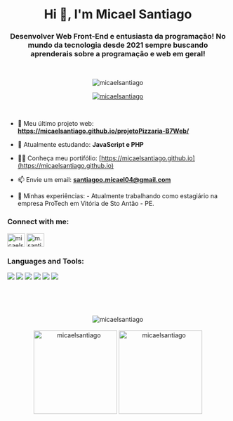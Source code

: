 <h1 align="center">Hi 👋, I'm Micael Santiago</h1>
<h3 align="center">Desenvolver Web Front-End e entusiasta da programação! No mundo da tecnologia desde 2021 sempre buscando aprenderais sobre a programação e web em geral!</h3>

<br>

<p align="center"> <img src="https://komarev.com/ghpvc/?username=micaelsantiago&label=Profile%20views&color=0e75b6&style=flat" alt="micaelsantiago" /> </p>

<p align="center"> <a href="https://github.com/ryo-ma/github-profile-trophy"><img src="https://github-profile-trophy.vercel.app/?username=micaelsantiago" alt="micaelsantiago" /></a> </p>

<br>

- 🔭 Meu último projeto web: **https://micaelsantiago.github.io/projetoPizzaria-B7Web/**

- 🌱 Atualmente estudando: **JavaScript e PHP**

- 👨‍💻 Conheça meu portifólio: [https://micaelsantiago.github.io](https://micaelsantiago.github.io)

- 📫 Envie um email: **santiagoo.micael04@gmail.com**

- 📄 Minhas experiências: - Atualmente trabalhando como estagiário na empresa ProTech em Vitória de Sto Antão - PE.

<h3 align="left">Connect with me:</h3>
<p align="left">
<a href="https://linkedin.com/in/micaelsantiago" target="blank"><img align="center" src="https://raw.githubusercontent.com/rahuldkjain/github-profile-readme-generator/master/src/images/icons/Social/linked-in-alt.svg" alt="micaelsantiago" height="30" width="40" /></a>
<a href="https://instagram.com/m.santiago._" target="blank"><img align="center" src="https://raw.githubusercontent.com/rahuldkjain/github-profile-readme-generator/master/src/images/icons/Social/instagram.svg" alt="m.santiago._" height="30" width="40" /></a>
</p>

<h3 align="left">Languages and Tools:</h3>
<div>
  <span><img src="https://img.shields.io/badge/-HTML5-E34F26?style=for-the-badge&logo=html5&logoColor=white"></span>
  <span><img src="https://img.shields.io/badge/-CSS3-1572B6?style=for-the-badge&logo=css3&logoColor=white"></span>
  <span><img src="https://img.shields.io/badge/-JavaScript-black?style=for-the-badge&logo=javascript&logoColor=eed718"></span>
  <span><img src="https://img.shields.io/badge/-PHP-777BB4?style=for-the-badge&logo=php&logoColor=white"></span>
  <span><img src="https://img.shields.io/badge/-Git-F05032?style=for-the-badge&logo=git&logoColor=white"></span>
  <span><img src="https://img.shields.io/badge/-GitHub-181717?style=for-the-badge&logo=github&logoColor=white"></span>
</div>

<br> <br> <br>

<div align="center">
  <img src="https://github-readme-streak-stats.herokuapp.com/?user=micaelsantiago&" alt="micaelsantiago" />
</div>

<br>

<div align="center">
  <img height="190px" src="https://github-readme-stats.vercel.app/api?username=micaelsantiago&show_icons=true&locale=" alt="micaelsantiago" />
  <img height="190px" src="https://github-readme-stats.vercel.app/api/top-langs?username=micaelsantiago&show_icons=true&locale=en&layout=compact" alt="micaelsantiago" />
</div>
